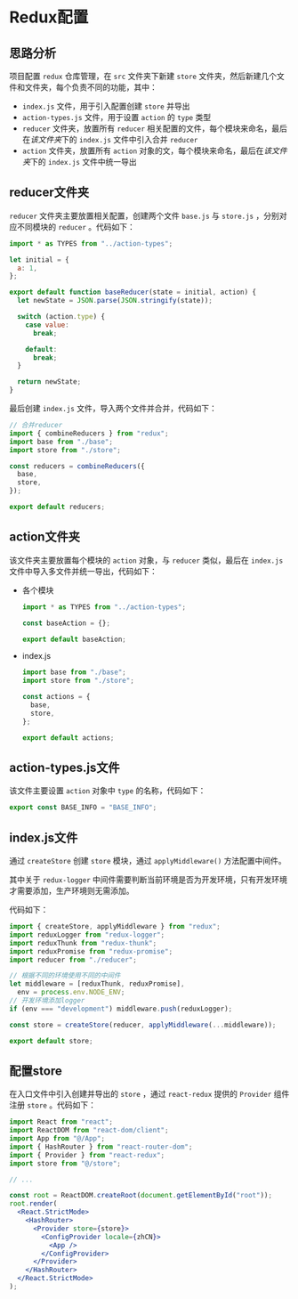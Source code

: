 # Redux配置

## 思路分析

项目配置 `redux` 仓库管理，在 `src` 文件夹下新建 `store` 文件夹，然后新建几个文件和文件夹，每个负责不同的功能，其中：

- `index.js` 文件，用于引入配置创建 `store` 并导出
- `action-types.js` 文件，用于设置 `action` 的 `type` 类型
- `reducer` 文件夹，放置所有 `reducer` 相关配置的文件，每个模块来命名，最后在*该文件夹*下的 `index.js` 文件中引入合并 `reducer`
- `action` 文件夹，放置所有 `action` 对象的文，每个模块来命名，最后在*该文件夹*下的 `index.js` 文件中统一导出

## reducer文件夹

`reducer` 文件夹主要放置相关配置，创建两个文件 `base.js` 与 `store.js` ，分别对应不同模块的 `reducer` 。代码如下：

```js
import * as TYPES from "../action-types";

let initial = {
  a: 1,
};

export default function baseReducer(state = initial, action) {
  let newState = JSON.parse(JSON.stringify(state));

  switch (action.type) {
    case value:
      break;

    default:
      break;
  }

  return newState;
}
```

最后创建 `index.js` 文件，导入两个文件并合并，代码如下：

```js
// 合并reducer
import { combineReducers } from "redux";
import base from "./base";
import store from "./store";

const reducers = combineReducers({
  base,
  store,
});

export default reducers;
```

## action文件夹

该文件夹主要放置每个模块的 `action` 对象，与 `reducer` 类似，最后在 `index.js` 文件中导入多文件并统一导出，代码如下：

- 各个模块

  ```js
  import * as TYPES from "../action-types";
  
  const baseAction = {};
  
  export default baseAction;
  ```

- index.js

  ```js
  import base from "./base";
  import store from "./store";
  
  const actions = {
    base,
    store,
  };
  
  export default actions;
  ```

## action-types.js文件

该文件主要设置 `action` 对象中 `type` 的名称，代码如下：

```js
export const BASE_INFO = "BASE_INFO";
```

## index.js文件

通过 `createStore` 创建 `store` 模块，通过 `applyMiddleware()` 方法配置中间件。

其中关于 `redux-logger` 中间件需要判断当前环境是否为开发环境，只有开发环境才需要添加，生产环境则无需添加。

代码如下：

```js
import { createStore, applyMiddleware } from "redux";
import reduxLogger from "redux-logger";
import reduxThunk from "redux-thunk";
import reduxPromise from "redux-promise";
import reducer from "./reducer";

// 根据不同的环境使用不同的中间件
let middleware = [reduxThunk, reduxPromise],
  env = process.env.NODE_ENV;
// 开发环境添加logger
if (env === "development") middleware.push(reduxLogger);

const store = createStore(reducer, applyMiddleware(...middleware));

export default store;
```

## 配置store

在入口文件中引入创建并导出的 `store` ，通过 `react-redux` 提供的 `Provider` 组件注册 `store` 。代码如下：

```jsx
import React from "react";
import ReactDOM from "react-dom/client";
import App from "@/App";
import { HashRouter } from "react-router-dom";
import { Provider } from "react-redux";
import store from "@/store";

// ...

const root = ReactDOM.createRoot(document.getElementById("root"));
root.render(
  <React.StrictMode>
    <HashRouter>
      <Provider store={store}>
        <ConfigProvider locale={zhCN}>
          <App />
        </ConfigProvider>
      </Provider>
    </HashRouter>
  </React.StrictMode>
);
```

